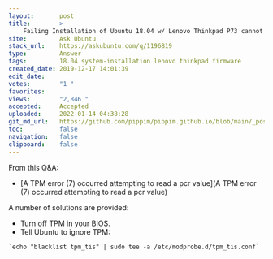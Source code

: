 ```yaml
---
layout:       post
title:        >
    Failing Installation of Ubuntu 18.04 w∕ Lenovo Thinkpad P73 cannot boot up saying: "[Firmware bug]: TPM interrupt not working"
site:         Ask Ubuntu
stack_url:    https://askubuntu.com/q/1196819
type:         Answer
tags:         18.04 system-installation lenovo thinkpad firmware
created_date: 2019-12-17 14:01:39
edit_date:    
votes:        "1 "
favorites:    
views:        "2,846 "
accepted:     Accepted
uploaded:     2022-01-14 04:38:28
git_md_url:   https://github.com/pippim/pippim.github.io/blob/main/_posts/2019/2019-12-17-Failing-Installation-of-Ubuntu-18.04-w∕-Lenovo-Thinkpad-P73-cannot-boot-up-saying:-"[Firmware-bug]:-TPM-interrupt-not-working"
toc:          false
navigation:   false
clipboard:    false
---
```


From this Q&A:

- [A TPM error (7) occurred attempting to read a pcr value](A TPM error (7) occurred attempting to read a pcr value)

A number of solutions are provided:

- Turn off TPM in your BIOS.
- Tell Ubuntu to ignore TPM:

``` 
`echo "blacklist tpm_tis" | sudo tee -a /etc/modprobe.d/tpm_tis.conf`

```


